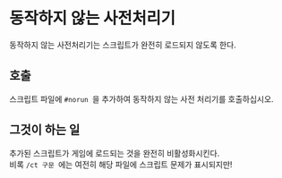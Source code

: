 # 동작하지 않는 사전처리기

동작하지 않는 사전처리기는 스크립트가 완전히 로드되지 않도록 한다.

## 호출

스크립트 파일에 `#norun `을 추가하여 동작하지 않는 사전 처리기를 호출하십시오.

## 그것이 하는 일

추가된 스크립트가 게임에 로드되는 것을 완전히 비활성화시킨다.  
비록 `/ct 구문 `에는 여전히 해당 파일에 스크립트 문제가 표시되지만!